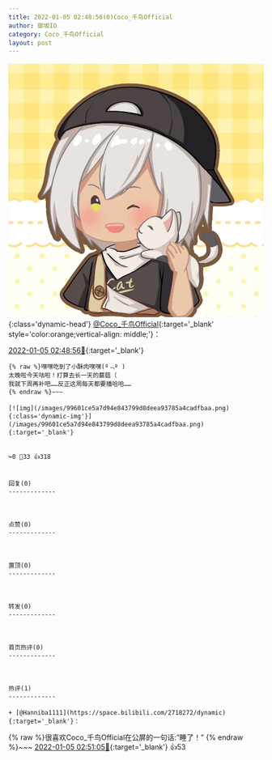 ```yaml
---
title: 2022-01-05 02:48:56(0)Coco_千鸟Official
author: 御坂IO
category: Coco_千鸟Official
layout: post
---
```


![img](/images/85e485bc0dbd0cde4d15f24d7cffe9704618ad10.jpg){:class='dynamic-head'}
[@Coco_千鸟Official](https://space.bilibili.com/1891728206/dynamic){:target='_blank' style='color:orange;vertical-align: middle;'}：

[2022-01-05 02:48:56🔗](https://t.bilibili.com/611962986339778821){:target='_blank'}

~~~
{% raw %}嘿嘿吃到了小酥肉嘿嘿(º﹃º )
太晚啦今天咕啦！打算去长一天的蘑菇（
我就下周再补吧……反正这周每天都要播哈哈……
{% endraw %}~~~

[![img](/images/99601ce5a7d94e843799d8deea93785a4cadfbaa.png){:class='dynamic-img'}](/images/99601ce5a7d94e843799d8deea93785a4cadfbaa.png){:target='_blank'}


↪️0 💬33 👍318


回复(0)
-------------



点赞(0)
-------------



置顶(0)
-------------



转发(0)
-------------



首页热评(0)
-------------



热评(1)
-------------

+ [@Hanniba1111](https://space.bilibili.com/2718272/dynamic){:target='_blank'}：
~~~
{% raw %}很喜欢Coco_千鸟Official在公屏的一句话:”睡了！”
{% endraw %}~~~
[2022-01-05 02:51:05🔗](https://t.bilibili.com/611962986339778821#reply97488569648){:target='_blank'} 👍53


